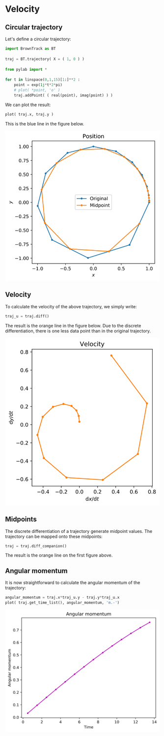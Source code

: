 # Velocity

## Circular trajectory

Let's define a circular trajectory:
``` python
import BrownTrack as BT

traj = BT.trajectory( X = ( 1, 0 ) )

from pylab import *

for t in linspace(0,1,15)[1:]**2 :
    point = exp(1j*t*2*pi)
    # plot( *point, 'o' )
    traj.addPoint( ( real(point), imag(point) ) )
```
We can plot the result:
```python
plot( traj.x, traj.y )
```
This is the blue line in the figure below.

![Circular trajectory](../figures/circle.svg)

## Velocity

To calculate the velocity of the above trajectory, we simply write:
```python
traj_u = traj.diff()
```
The result is the orange line in the figure below. Due to the discrete differentiation, there is one less data point than in the original trajectory.

![Velocity](../figures/velocity_circle.svg)

## Midpoints

The discrete differentiation of a trajectory generate midpoint values. The trajectory can be mapped onto these midpoints:

```python
traj = traj.diff_companion()
```
The result is the orange line on the first figure above.

## Angular momentum

It is now straightforward to calculate the angular momentum of the trajectory:

```python
angular_momentum = traj.x*traj_u.y - traj.y*traj_u.x
plot( traj.get_time_list(), angular_momentum, 'm.-')
```

![Angular momentum](../figures/circle_momentum.svg)
